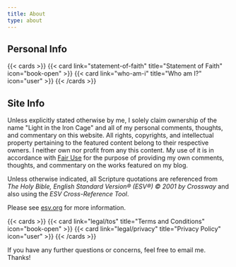 ```yaml
---
title: About
type: about
---
```


## Personal Info

{{< cards >}}
  {{< card link="statement-of-faith" title="Statement of Faith" icon="book-open" >}}
  {{< card link="who-am-i" title="Who am I?" icon="user" >}}
{{< /cards >}}

## Site Info

Unless explicitly stated otherwise by me, I solely claim ownership of the name "Light in the Iron Cage" and all of my personal comments, thoughts, and commentary on this website. All rights, copyrights, and intellectual property pertaining to the featured content belong to their respective owners. I neither own nor profit from any this content. My use of it is in accordance with [Fair Use](https://www.copyright.gov/fair-use/) for the purpose of providing my own comments, thoughts, and commentary on the works featured on my blog.

Unless otherwise indicated, all Scripture quotations are referenced from _The Holy Bible, English Standard Version® (ESV®) © 2001 by Crossway_ and also using the _ESV Cross-Reference Tool_. 

Please see [esv.org](https://www.esv.org) for more information.

{{< cards >}}
  {{< card link="legal/tos" title="Terms and Conditions" icon="book-open" >}}
  {{< card link="legal/privacy" title="Privacy Policy" icon="user" >}}
{{< /cards >}}

If you have any further questions or concerns, feel free to email me. Thanks!